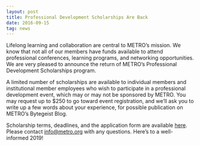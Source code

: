 ```yaml
---
layout: post
title: Professional Development Scholarships Are Back
date: 2016-09-15
tag: news
---
```

Lifelong learning and collaboration are central to METRO’s mission. We know that not all of our members have funds available to attend professional conferences, learning programs, and networking opportunities. We are very pleased to announce the return of METRO’s Professional Development Scholarships program.

A limited number of scholarships are available to individual members and institutional member employees who wish to participate in a professional development event, which may or may not be sponsored by METRO. You may request up to $250 to go toward event registration, and we’ll ask you to write up a few words about your experience, for possible publication on METRO’s Bytegeist Blog.

Scholarship terms, deadlines, and the application form are available [here](https://docs.google.com/forms/d/1kc7kEEjZcU1pPe9uv85hCfYNcrZCHUyW9dcArUvqDTo/viewform?edit_requested=true). Please contact info@metro.org with any questions. Here’s to a well-informed 2019! 
